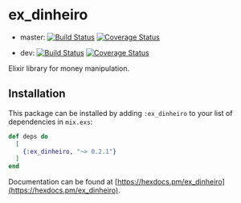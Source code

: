 # ex_dinheiro

 - master: [![Build Status](https://travis-ci.org/ramondelemos/ex_dinheiro.svg?branch=master)](https://travis-ci.org/ramondelemos/ex_dinheiro?branch=master)
 [![Coverage Status](https://coveralls.io/repos/github/ramondelemos/ex_dinheiro/badge.svg?branch=master)](https://coveralls.io/github/ramondelemos/ex_dinheiro?branch=master)

 - dev: [![Build Status](https://travis-ci.org/ramondelemos/ex_dinheiro.svg?branch=dev)](https://travis-ci.org/ramondelemos/ex_dinheiro?branch=dev)
 [![Coverage Status](https://coveralls.io/repos/github/ramondelemos/ex_dinheiro/badge.svg?branch=dev)](https://coveralls.io/github/ramondelemos/ex_dinheiro?branch=dev)

Elixir library for money manipulation.

## Installation

This package can be installed by adding `:ex_dinheiro` to your list of dependencies in `mix.exs`:

```elixir
def deps do
  [
    {:ex_dinheiro, "~> 0.2.1"}
  ]
end
```

Documentation can be found at [https://hexdocs.pm/ex_dinheiro](https://hexdocs.pm/ex_dinheiro).

